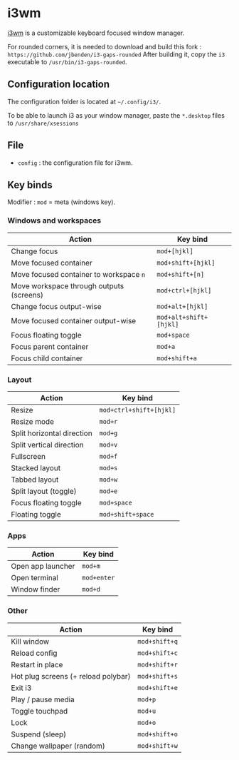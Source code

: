 # i3wm
[i3wm](https://i3wm.org/) is a customizable keyboard focused window manager.

For rounded corners, it is needed to download and build this fork : `https://github.com/jbenden/i3-gaps-rounded`
After building it, copy the `i3` executable to `/usr/bin/i3-gaps-rounded`.

## Configuration location
The configuration folder is located at `~/.config/i3/`.

To be able to launch i3 as your window manager, paste the `*.desktop` files to `/usr/share/xsessions`

## File
- `config` : the configuration file for i3wm.


## Key binds
Modifier : `mod` = meta (windows key).

### Windows and workspaces
| Action | Key bind |
| ------ | -------- |
| Change focus | `mod+[hjkl]` |
| Move focused container  | `mod+shift+[hjkl]` |
| Move focused container to workspace `n`  | `mod+shift+[n]` |
| Move workspace through outputs (screens) | `mod+ctrl+[hjkl]` |
| Change focus output-wise | `mod+alt+[hjkl]` |
| Move focused container output-wise | `mod+alt+shift+[hjkl]` |
| Focus floating toggle | `mod+space` |
| Focus parent container | `mod+a` |
| Focus child container | `mod+shift+a` |

### Layout
| Action | Key bind |
| ------ | -------- |
| Resize | `mod+ctrl+shift+[hjkl]` |
| Resize mode | `mod+r` |
| Split horizontal direction | `mod+g` |
| Split vertical direction | `mod+v` |
| Fullscreen | `mod+f` |
| Stacked layout | `mod+s` |
| Tabbed layout | `mod+w` |
| Split layout (toggle) | `mod+e` |
| Focus floating toggle | `mod+space` |
| Floating toggle | `mod+shift+space` |

### Apps
| Action | Key bind |
| ------ | -------- |
| Open app launcher | `mod+m` |
| Open terminal | `mod+enter` |
| Window finder | `mod+d` |

### Other
| Action | Key bind |
| ------ | -------- |
| Kill window | `mod+shift+q` |
| Reload config | `mod+shift+c` |
| Restart in place | `mod+shift+r` |
| Hot plug screens (+ reload polybar) | `mod+shift+s` |
| Exit i3 | `mod+shift+e` |
| Play / pause media | `mod+p` |
| Toggle touchpad | `mod+u` |
| Lock | `mod+o` |
| Suspend (sleep) | `mod+shift+o` |
| Change wallpaper (random) | `mod+shift+w` |

